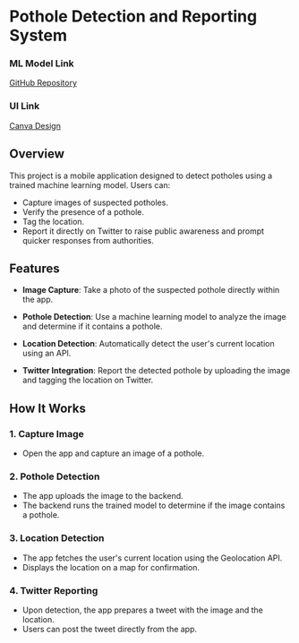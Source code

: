 # Pothole Detection and Reporting System

### ML Model Link
[GitHub Repository](https://github.com/akhulisumit/Pothole-detection-ML-Model)

### UI Link
[Canva Design](https://www.canva.com/design/DAGX-yV_znw/WCRpqGLzFSkLEU5M7iUMEg/edit?utm_content=DAGX-yV_znw&utm_campaign=designshare&utm_medium=link2&utm_source=sharebutton)

## Overview
This project is a mobile application designed to detect potholes using a trained machine learning model. Users can:
- Capture images of suspected potholes.
- Verify the presence of a pothole.
- Tag the location.
- Report it directly on Twitter to raise public awareness and prompt quicker responses from authorities.

## Features

- **Image Capture**: Take a photo of the suspected pothole directly within the app.

- **Pothole Detection**: Use a machine learning model to analyze the image and determine if it contains a pothole.

- **Location Detection**: Automatically detect the user's current location using an API.

- **Twitter Integration**: Report the detected pothole by uploading the image and tagging the location on Twitter.

## How It Works

### 1. Capture Image
- Open the app and capture an image of a pothole.

### 2. Pothole Detection
- The app uploads the image to the backend.
- The backend runs the trained model to determine if the image contains a pothole.

### 3. Location Detection
- The app fetches the user's current location using the Geolocation API.
- Displays the location on a map for confirmation.

### 4. Twitter Reporting
- Upon detection, the app prepares a tweet with the image and the location.
- Users can post the tweet directly from the app.
